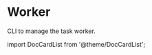 # Worker

CLI to manage the task worker.

import DocCardList from '@theme/DocCardList';

<DocCardList />

